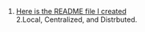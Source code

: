 1. [Here is the README file I created](../../README.md)   
2.Local, Centralized, and Distrbuted.  



